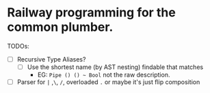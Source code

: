 # Railway programming for the common plumber.


TODOs:

- [ ] Recursive Type Aliases?
    - [ ] Use the shortest name (by AST nesting) findable that matches
      - EG: `Pipe () () ~ Bool` not the raw description.
- [ ] Parser for `|` ,`\`, `/`, overloaded `.` or maybe it's just flip composition
